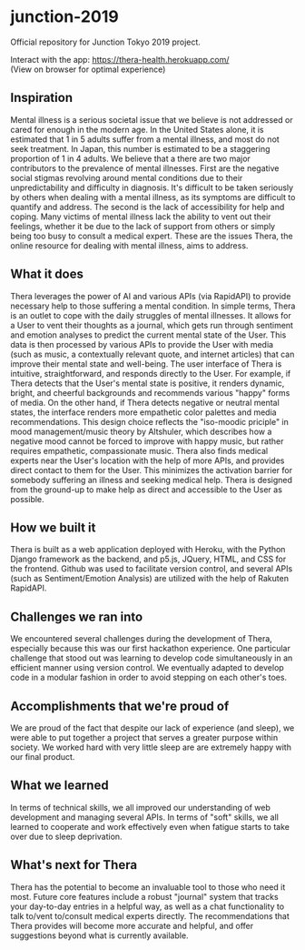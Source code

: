 # junction-2019
Official repository for Junction Tokyo 2019 project.  
  
Interact with the app: https://thera-health.herokuapp.com/   
(View on browser for optimal experience)

## Inspiration
Mental illness is a serious societal issue that we believe is not addressed or cared for enough in the modern age. In the United States alone, it is estimated that 1 in 5 adults suffer from a mental illness, and most do not seek treatment. In Japan, this number is estimated to be a staggering proportion of 1 in 4 adults. We believe that a there are two major contributors to the prevalence of mental illnesses. First are the negative social stigmas revolving around mental conditions due to their unpredictability and difficulty in diagnosis. It's difficult to be taken seriously by others when dealing with a mental illness, as its symptoms are difficult to quantify and address. The second is the lack of accessibility for help and coping. Many victims of mental illness lack the ability to vent out their feelings, whether it be due to the lack of support from others or simply being too busy to consult a medical expert. These are the issues Thera, the online resource for dealing with mental illness, aims to address.

## What it does
Thera leverages the power of AI and various APIs (via RapidAPI) to provide necessary help to those suffering a mental condition. In simple terms, Thera is an outlet to cope with the daily struggles of mental illnesses. It allows for a User to vent their thoughts as a journal, which gets run through sentiment and emotion analyses to predict the current mental state of the User. This data is then processed by various APIs to provide the User with media (such as music, a contextually relevant quote, and internet articles) that can improve their mental state and well-being. The user interface of Thera is intuitive, straightforward, and responds directly to the User. For example, if Thera detects that the User's mental state is positive, it renders dynamic, bright, and cheerful backgrounds and recommends various "happy" forms of media. On the other hand, if Thera detects negative or neutral mental states, the interface renders more empathetic color palettes and media recommendations. This design choice reflects the "iso-moodic priciple" in mood management/music theory by Altshuler, which describes how a negative mood cannot be forced to improve with happy music, but rather requires empathetic, compassionate music. Thera also finds medical experts near the User's location with the help of more APIs, and provides direct contact to them for the User. This minimizes the activation barrier for somebody suffering an illness and seeking medical help. Thera is designed from the ground-up to make help as direct and accessible to the User as possible.

## How we built it
Thera is built as a web application deployed with Heroku, with the Python Django framework as the backend, and p5.js, JQuery, HTML, and CSS for the frontend. Github was used to facilitate version control, and several APIs (such as Sentiment/Emotion Analysis) are utilized with the help of Rakuten RapidAPI.

## Challenges we ran into
We encountered several challenges during the development of Thera, especially because this was our first hackathon experience. One particular challenge that stood out was learning to develop code simultaneously in an efficient manner using version control. We eventually adapted to develop code in a modular fashion in order to avoid stepping on each other's toes.

## Accomplishments that we're proud of
We are proud of the fact that despite our lack of experience (and sleep), we were able to put together a project that serves a greater purpose within society. We worked hard with very little sleep are are extremely happy with our final product.

## What we learned
In terms of technical skills, we all improved our understanding of web development and managing several APIs. In terms of "soft" skills, we all learned to cooperate and work effectively even when fatigue starts to take over due to sleep deprivation.

## What's next for Thera
Thera has the potential to become an invaluable tool to those who need it most. Future core features include a robust "journal" system that tracks your day-to-day entries in a helpful way, as well as a chat functionality to talk to/vent to/consult medical experts directly. The recommendations that Thera provides will become more accurate and helpful, and offer suggestions beyond what is currently available.

